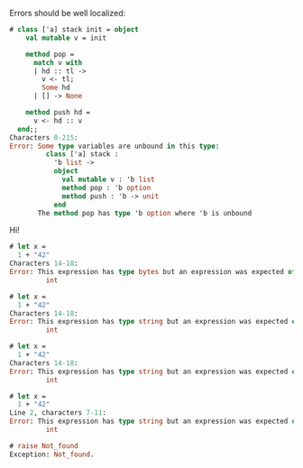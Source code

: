 Errors should be well localized:

```ocaml version<4.08
# class ['a] stack init = object
    val mutable v = init

    method pop =
      match v with
      | hd :: tl ->
        v <- tl;
        Some hd
      | [] -> None

    method push hd =
      v <- hd :: v
  end;;
Characters 0-215:
Error: Some type variables are unbound in this type:
         class ['a] stack :
           'b list ->
           object
             val mutable v : 'b list
             method pop : 'b option
             method push : 'b -> unit
           end
       The method pop has type 'b option where 'b is unbound
```

Hi!


```ocaml version=4.02
# let x =
  1 + "42"
Characters 14-18:
Error: This expression has type bytes but an expression was expected of type
         int
```

```ocaml version=4.06
# let x =
  1 + "42"
Characters 14-18:
Error: This expression has type string but an expression was expected of type
         int
```

```ocaml version=4.07
# let x =
  1 + "42"
Characters 14-18:
Error: This expression has type string but an expression was expected of type
         int
```

```ocaml version>=4.08
# let x =
  1 + "42"
Line 2, characters 7-11:
Error: This expression has type string but an expression was expected of type
         int
```

```ocaml non-deterministic=output
# raise Not_found
Exception: Not_found.
```

